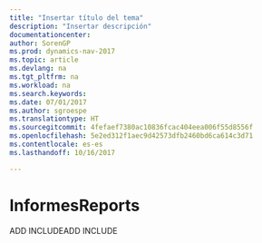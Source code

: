 ```yaml
---
title: "Insertar título del tema"
description: "Insertar descripción"
documentationcenter: 
author: SorenGP
ms.prod: dynamics-nav-2017
ms.topic: article
ms.devlang: na
ms.tgt_pltfrm: na
ms.workload: na
ms.search.keywords: 
ms.date: 07/01/2017
ms.author: sgroespe
ms.translationtype: HT
ms.sourcegitcommit: 4fefaef7380ac10836fcac404eea006f55d8556f
ms.openlocfilehash: 5e2ed312f1aec9d42573dfb2460bd6ca614c3d71
ms.contentlocale: es-es
ms.lasthandoff: 10/16/2017

---
```

# <a name="reports"></a><span data-ttu-id="c3307-103">Informes</span><span class="sxs-lookup"><span data-stu-id="c3307-103">Reports</span></span>
<span data-ttu-id="c3307-104">ADD INCLUDE<!--[!INCLUDE[bn_reports](../../includes/bn_reports_md.md)]--></span><span class="sxs-lookup"><span data-stu-id="c3307-104">ADD INCLUDE<!--[!INCLUDE[bn_reports](../../includes/bn_reports_md.md)]--></span></span>
